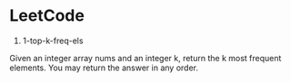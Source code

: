 # LeetCode

1. 1-top-k-freq-els

Given an integer array nums and an integer k, return the k most frequent elements. You may return the answer in any order.
